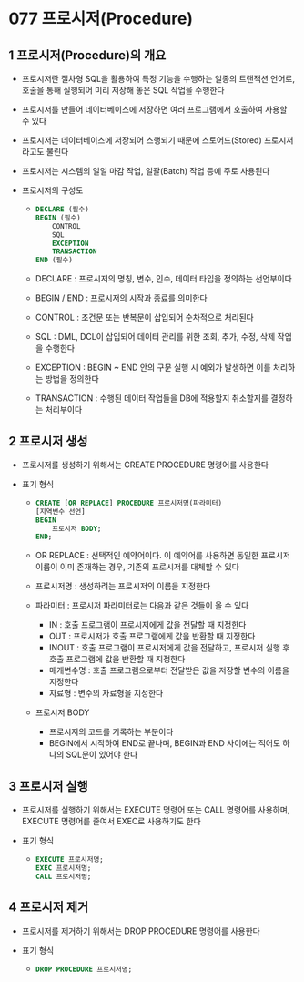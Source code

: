 # 077 프로시저(Procedure)

## 1 프로시저(Procedure)의 개요

- 프로시저란 절차형 SQL을 활용하여 특정 기능을 수행하는 일종의 트랜잭션 언어로, 호출을 통해 실행되어 미리 저장해 놓은 SQL 작업을 수행한다

- 프로시저를 만들어 데이터베이스에 저장하면 여러 프로그램에서 호출하여 사용할 수 있다

- 프로시저는 데이터베이스에 저장되어 스행되기 때문에 스토어드(Stored) 프로시저라고도 불린다

- 프로시저는 시스템의 일일 마감 작업, 일괄(Batch) 작업 등에 주로 사용된다

- 프로시저의 구성도

  - ```sql
    DECLARE (필수)
    BEGIN (필수)
    	CONTROL
    	SQL
    	EXCEPTION
    	TRANSACTION
    END (필수)
    ```

  - DECLARE : 프로시저의 명칭, 변수, 인수, 데이터 타입을 정의하는 선언부이다

  - BEGIN / END : 프로시저의 시작과 종료를 의미한다

  - CONTROL : 조건문 또는 반복문이 삽입되어 순차적으로 처리된다

  - SQL : DML, DCL이 삽입되어 데이터 관리를 위한 조회, 추가, 수정, 삭제 작업을 수행한다

  - EXCEPTION : BEGIN ~ END 안의 구문 실행 시 예외가 발생하면 이를 처리하는 방법을 정의한다

  - TRANSACTION : 수행된 데이터 작업들을 DB에 적용할지 취소할지를 결정하는 처리부이다



## 2 프로시저 생성

- 프로시저를 생성하기 위해서는 CREATE PROCEDURE 명령어를 사용한다

- 표기 형식

  - ```SQL
    CREATE [OR REPLACE] PROCEDURE 프로시저명(파라미터)
    [지역변수 선언]
    BEGIN
    	프로시저 BODY;
    END;
    ```

  - OR REPLACE : 선택적인 예약어이다. 이 예약어를 사용하면 동일한 프로시저 이름이 이미 존재하는 경우, 기존의 프로시저를 대체할 수 있다

  - 프로시저명 : 생성하려는 프로시저의 이름을 지정한다

  - 파라미터 : 프로시저 파라미터로는 다음과 같은 것들이 올 수 있다

    - IN : 호출 프로그램이 프로시저에게 값을 전달할 때 지정한다
    - OUT : 프로시저가 호출 프로그램에게 값을 반환할 때 지정한다
    - INOUT : 호출 프로그램이 프로시저에게 값을 전달하고, 프로시저 실행 후 호출 프로그램에 값을 반환할 때 지정한다
    - 매개변수명 : 호출 프로그램으로부터 전달받은 값을 저장할 변수의 이름을 지정한다
    - 자료형 : 변수의 자료형을 지정한다

  - 프로시저 BODY

    - 프로시저의 코드를 기록하는 부분이다
    - BEGIN에서 시작하여 END로 끝나며, BEGIN과 END 사이에는 적어도 하나의 SQL문이 있어야 한다



## 3 프로시저 실행

- 프로시저를 실행하기 위해서는 EXECUTE 명령어 또는 CALL 명령어를 사용하며, EXECUTE 명령어를 줄여서 EXEC로 사용하기도 한다

- 표기 형식

  - ```SQL
    EXECUTE 프로시저명;
    EXEC 프로시저명;
    CALL 프로시저명;
    ```



## 4 프로시저 제거

- 프로시저를 제거하기 위해서는 DROP PROCEDURE 명령어를 사용한다

- 표기 형식

  - ```SQL
    DROP PROCEDURE 프로시저명;
    ```



